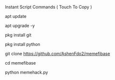 Instant Script Commands  ( Touch To Copy )

apt update

apt upgrade -y

pkg install git

pkg install python

git clone https://github.com/AshenFdo2/memefibase

cd memefibase

python memehack.py
